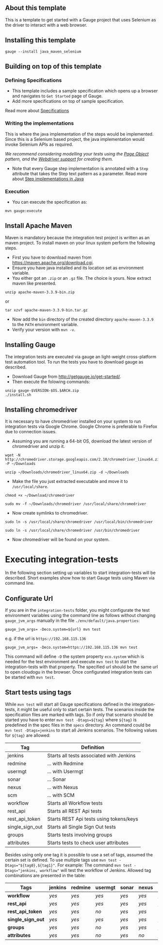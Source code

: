 ## About this template

This is a template to get started with a Gauge project that uses Selenium as the driver to interact with a web browser.

## Installing this template

    gauge --install java_maven_selenium

## Building on top of this template

### Defining Specifications

* This template includes a sample specification which opens up a browser and navigates to `Get Started` page of Gauge.
* Add more specifications on top of sample specification.

Read more about [Specifications](http://getgauge.io/documentation/user/current/specifications/README.html)

### Writing the implementations

This is where the java implementation of the steps would be implemented. Since this is a Selenium based project, the java implementation would invoke Selenium APIs as required.

_We recommend considering modelling your tests using the [Page Object](https://github.com/SeleniumHQ/selenium/wiki/PageObjects) pattern, and the [Webdriver support](https://github.com/SeleniumHQ/selenium/wiki/PageFactory) for creating them._

- Note that every Gauge step implementation is annotated with a `Step` attribute that takes the Step text pattern as a parameter.
Read more about [Step implementations in Java](http://getgauge.io/documentation/user/current/test_code/java/java.html)

### Execution

* You can execute the specification as:

```
mvn gauge:execute
```

## Install Apache Maven

Maven is mandatory because the integration test project is written as an maven project. To install maven on your linux system perform the following steps.

- First you have to download maven from https://maven.apache.org/download.cgi.
- Ensure you have java installed and its location set as environment variable.
- You either got an `.zip` or an `.gz` file. The choice is yours. Now extract maven like presented.
```
unzip apache-maven-3.3.9-bin.zip
```
or
```
tar xzvf apache-maven-3.3.9-bin.tar.gz
```    
- Now add the `bin` directory of the created directory `apache-maven-3.3.9` to the `PATH` environment variable.
- Verify your version with `mvn -v`.

## Installing Gauge

The integration tests are executed via gauge an light-weight cross-platform test automation tool. To run the tests you have to download gauge as described.

- Download Gauge from http://getgauge.io/get-started/.
- Then execute the folowing commands:
```
unzip gauge-$VERSION-$OS.$ARCH.zip
./install.sh
```

## Installing chromedriver

It is necessary to have chromedriver installed on your system to run integration tests via Google Chrome. Google Chrome is preferable to Firefox due to connection issues.

- Assuming you are running a 64-bit OS, download the latest version of chromedriver and unzip it.
```
wget -N http://chromedriver.storage.googleapis.com/2.10/chromedriver_linux64.zip -P ~/Downloads
```
```
unzip ~/Downloads/chromedriver_linux64.zip -d ~/Downloads
```
- Make the file you just extracted executable and move it to `/usr/local/share`.
```
chmod +x ~/Download/chromedriver
```
```
sudo mv -f ~/Downloads/chromedriver /usr/local/share/chromedriver
```
- Now create symlinks to chromedriver.
```
sudo ln -s /usr/local/share/chromedriver /usr/local/bin/chromedriver
```
```   
sudo ln -s /usr/local/share/chromedriver /usr/bin/chromedriver
```
- Now chromedriver will be found on your system.    

# Executing integration-tests

In the following section setting up variables to start integration-tests will be described. Short examples show how to start Gauge tests using Maven via command line.

## Configurate Url

If you are in the `integration-tests` folder, you might configurate the test environment variables using the command line as follows without changing `gauge_jvm_args` manually in the file `./env/default/java.properties`:
```
gauge_jvm_args= -Deco.system=${url} mvn test
```
e.g. if the url is `https://192.168.115.136`
```
gauge_jvm_args= -Deco.system=https://192.168.115.136 mvn test
```
This command will define `-D` the system property `eco.system` which is needed for the test environment and execute `mvn test` to start the integration-tests with that property. The specified url should be the same url to open cloudogu in the browser. Once configurated integration tests can be started with `mvn test`.

## Start tests using tags

While `mvn test` will start all Gauge specifications defined in the integration-tests, it might be useful only to start certain tests. The scenarios inside the specification files are marked with tags. So if only that scenario should be started you have to enter `mvn test -Dtags=${tag}` where `${tag}` is predefined in the spec files in the `specs` directory. An command could be `mvn test -Dtags=jenkins` to start all Jenkins scenarios. The following values for `${tag}` are allowed:

Tag             | Definition                                
---             | ----------                                    
jenkins         | Starts all tests associated with Jenkins  
redmine         | ... with Redmine                          
usermgt         | ... with Usermgt                          
sonar           | ... Sonar                                 
nexus           | ... with Nexus                            
scm             | ... with SCM                              
workflow        | Starts all Workflow tests                 
rest_api        | Starts all REST Api tests                 
rest_api_token  | Starts REST Api tests using tokens/keys   
single_sign_out | Starts all Single Sign Out tests          
groups          | Starts tests involving groups             
attributes      | Starts tests to check user attributes     

Besides using only one tag it is possible to use a set of tags, assumed the certain set is defined. To use multiple tags use `mvn test -Dtags="${tag0},${tag1}"`. For example: The command `mvn test -Dtags="jenkins, workflow"` will test the workflow of Jenkins. Allowed tag combinations are presented in the table:


Tags              | jenkins  | redmine  | usermgt  | sonar | nexus | scm
---               | ---      |---       |     ---  |   --- |    ---|---
**workflow**      | *yes*    | *yes*    | *yes*    | *yes* | *yes* | *yes*      
**rest_api**      | *yes*    | *yes*    | *yes*    | *yes* | *yes* | *yes*      
**rest_api_token**  | *yes*  | *yes*    | *no*     | *yes* | *yes* | *no*       
**single_sign_out** | *yes*  | *yes*    | *yes*    | *yes* | *yes* | *yes*      
**groups**        | *yes*    | *yes*    | *no*     | *yes* | *yes* | *yes*       
**attributes**    | *yes*    | *yes*    | *no*     | *yes* | *no*  | *yes*      
